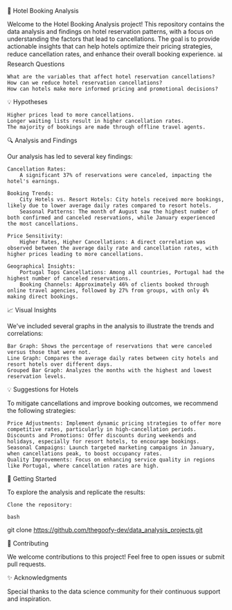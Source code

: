 🏨 Hotel Booking Analysis

Welcome to the Hotel Booking Analysis project! This repository contains the data analysis and findings on hotel reservation patterns, with a focus on understanding the factors that lead to cancellations. The goal is to provide actionable insights that can help hotels optimize their pricing strategies, reduce cancellation rates, and enhance their overall booking experience.
📊 Research Questions

    What are the variables that affect hotel reservation cancellations?
    How can we reduce hotel reservation cancellations?
    How can hotels make more informed pricing and promotional decisions?

💡 Hypotheses

    Higher prices lead to more cancellations.
    Longer waiting lists result in higher cancellation rates.
    The majority of bookings are made through offline travel agents.

🔍 Analysis and Findings

Our analysis has led to several key findings:

    Cancellation Rates:
        A significant 37% of reservations were canceled, impacting the hotel's earnings.

    Booking Trends:
        City Hotels vs. Resort Hotels: City hotels received more bookings, likely due to lower average daily rates compared to resort hotels.
        Seasonal Patterns: The month of August saw the highest number of both confirmed and canceled reservations, while January experienced the most cancellations.

    Price Sensitivity:
        Higher Rates, Higher Cancellations: A direct correlation was observed between the average daily rate and cancellation rates, with higher prices leading to more cancellations.

    Geographical Insights:
        Portugal Tops Cancellations: Among all countries, Portugal had the highest number of canceled reservations.
        Booking Channels: Approximately 46% of clients booked through online travel agencies, followed by 27% from groups, with only 4% making direct bookings.

📈 Visual Insights

We've included several graphs in the analysis to illustrate the trends and correlations:

    Bar Graph: Shows the percentage of reservations that were canceled versus those that were not.
    Line Graph: Compares the average daily rates between city hotels and resort hotels over different days.
    Grouped Bar Graph: Analyzes the months with the highest and lowest reservation levels.

💡 Suggestions for Hotels

To mitigate cancellations and improve booking outcomes, we recommend the following strategies:

    Price Adjustments: Implement dynamic pricing strategies to offer more competitive rates, particularly in high-cancellation periods.
    Discounts and Promotions: Offer discounts during weekends and holidays, especially for resort hotels, to encourage bookings.
    Seasonal Campaigns: Launch targeted marketing campaigns in January, when cancellations peak, to boost occupancy rates.
    Quality Improvements: Focus on enhancing service quality in regions like Portugal, where cancellation rates are high.

🚀 Getting Started

To explore the analysis and replicate the results:

    Clone the repository:

    bash

git clone https://github.com/thegoofy-dev/data_analysis_projects.git


🤝 Contributing

We welcome contributions to this project! Feel free to open issues or submit pull requests.

✨ Acknowledgments

Special thanks to the data science community for their continuous support and inspiration.
